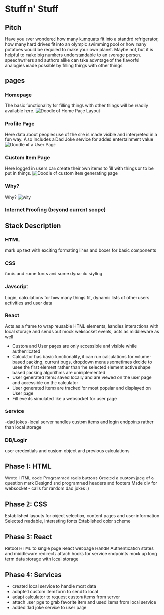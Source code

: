# Stuff n' Stuff
## Pitch
  Have you ever wondered how many kumquats fit into a standrd refrigerator, how many hard drives fit into an olympic swimming pool or how many potatoes would be required to make your own planet. Maybe not, but it is helpful to make big numbers understandable to an average person. speechwriters and authors alike can take advntage of the flavorful analogies made possible by filling things with other things
## pages
###  Homepage
  The basic functionality for filling things with other things will be readily available here.
  ![Doodle of Home Page Layout](https://github.com/Stuart-Y/startup/blob/main/homepage%20doodle_page-0001.jpg)

### Profile Page
Here data about peoples use of the site is made visible and interpreted in a fun way. Also Includes a Dad Joke service for added entertainment value
![Doodle of a User Page](https://github.com/Stuart-Y/startup/blob/main/User%20Page%20Doodle_page-0001.jpg)

### Custom Item Page
Here logged in users can create their own items to fill with things or to be put in things.
![Doodle of custom item generating page](https://github.com/Stuart-Y/startup/blob/main/Custom%20Item%20Page_page-0001.jpg)

### Why?
Why? 
![why](https://github.com/Stuart-Y/startup/blob/main/Why%20Page_page-0001.jpg)

### Internet Proofing (beyond current scope)

## Stack Description
### HTML
mark up text with exciting formating lines and boxes for basic components
### CSS
fonts and some fonts and some dynamic styling
### Javscript
Login, calculations for how many things fit, dynamic lists of other users activities and user data
### React
Acts as a frame to wrap reusable HTML elements, handles interactions with local storage and sends out mock websocket events, acts as middleware as well
  - Custom and User pages are only accessible  and visible while authenticated
  - Calculator has basic functionality, it can run calculations for volume-based packing, current bugs, dropdown menus sometimes decide to usee the first element rather than the selected element active shape based packing algorithms are unimplemented
  - User generated Items saved locally and are viewed on the user page and accessible on the calculator
  - User generated items are tracked for most popular and displayed on User page 
  - Fill events simulated like a websocket for user page

### Service
-dad jokes
-local server handles custom items and login endpoints rather than local storage
### DB/Login
user credentials and custom object and previous calculations

## Phase 1: HTML
Wrote HTML code
Programmed radio buttons
Created a custom jpeg of a question mark
Designd and programmed headers and footers
Made div for websocket - calls for random dad jokes :)

## Phase 2: CSS
Established layouts for object selection, content pages and user information
Selected readable, interesting fonts
Established color scheme

## Phase 3: React
Retool HTML to single page React webpage
Handle Authentication states and middleware redirects
attach hooks for service endpoints
mock up long term data storage with local storage

## Phase 4: Services
- created local service to handle most data
- adapted custom item form to send to local 
- adapt calculator to request custom items from server
- attach user pge to grab favorite item and used items from local service
- added dad joke service to user page
